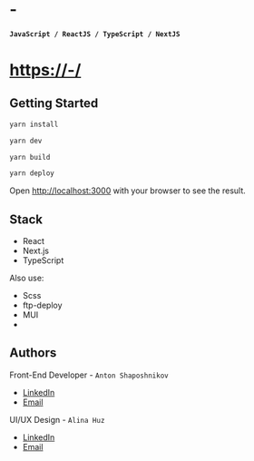 # -

#### `JavaScript / ReactJS / TypeScript / NextJS`

# [https://-/](https://-/)

## Getting Started

```bash
yarn install

yarn dev

yarn build

yarn deploy
```

Open [http://localhost:3000](http://localhost:3000) with your browser to see the
result.

## Stack

- React
- Next.js
- TypeScript

Also use:

- Scss
- ftp-deploy
- MUI
-

## Authors

Front-End Developer -
`Anton Shaposhnikov`

- [LinkedIn](https://www.linkedin.com/in/shaposhnikov-dev/)
- [Email](mailto:shaposhnikov.web@gmail.com)

UI/UX Design -
`Alina Huz`

- [LinkedIn](https://www.linkedin.com/in/alina-huz-design/)
- [Email](mailto:alina.huz.design@gmail.com)
